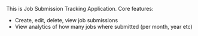 This is Job Submission Tracking Application.
Core features:
- Create, edit, delete, view job submissions
- View analytics of how many jobs where submitted (per month, year etc)